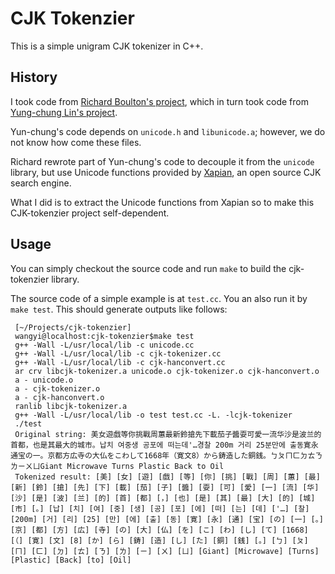 CJK Tokenzier
=============

This is a simple unigram CJK tokenizer in C++.

## History

I took code from [Richard Boulton's project](https://github.com/rboulton/cjk-tokenizer), which in turn took code from [Yung-chung Lin's project](http://code.google.com/p/cjk-tokenizer).

Yun-chung's code depends on `unicode.h` and `libunicode.a`; however, we do not know how come these files.

Richard rewrote part of Yun-chung's code to decouple it from the `unicode` library, but use Unicode functions provided by [Xapian](http://xapian.org), an open source CJK search engine.

What I did is to extract the Unicode functions from Xapian so to make this CJK-tokenzier project self-dependent.

## Usage

You can simply checkout the source code and run `make` to build the cjk-tokenzier library.

The source code of a simple example is at `test.cc`.  You an also run it by `make test`.  This should generate outputs like follows:

     [~/Projects/cjk-tokenzier]
     wangyi@localhost:cjk-tokenzier$make test
     g++ -Wall -L/usr/local/lib -c unicode.cc
     g++ -Wall -L/usr/local/lib -c cjk-tokenizer.cc
     g++ -Wall -L/usr/local/lib -c cjk-hanconvert.cc
     ar crv libcjk-tokenizer.a unicode.o cjk-tokenizer.o cjk-hanconvert.o
     a - unicode.o
     a - cjk-tokenizer.o
     a - cjk-hanconvert.o
     ranlib libcjk-tokenizer.a
     g++ -Wall -L/usr/local/lib -o test test.cc -L. -lcjk-tokenizer
     ./test
     Original string: 美女遊戲等你挑戰周蕙最新鈴搶先下載茄子醬耍可愛一流华沙是波兰的首都，也是其最大的城市。납치 여중생 공포에 떠는데'…경찰 200m 거리 25분만에 출동寛永通宝の一。京都方広寺の大仏をこわして1668年（寛文8）から鋳造した銅銭。ㄅㄆㄇㄈㄉㄊㄋㄌㄧㄨㄩGiant Microwave Turns Plastic Back to Oil
     Tokenized result: [美] [女] [遊] [戲] [等] [你] [挑] [戰] [周] [蕙] [最] [新] [鈴] [搶] [先] [下] [載] [茄] [子] [醬] [耍] [可] [愛] [一] [流] [华] [沙] [是] [波] [兰] [的] [首] [都] [，] [也] [是] [其] [最] [大] [的] [城] [市] [。] [납] [치] [여] [중] [생] [공] [포] [에] [떠] [는] [데] ['…] [찰] [200m] [거] [리] [25] [만] [에] [출] [동] [寛] [永] [通] [宝] [の] [一] [。] [京] [都] [方] [広] [寺] [の] [大] [仏] [を] [こ] [わ] [し] [て] [1668] [（] [寛] [文] [8] [か] [ら] [鋳] [造] [し] [た] [銅] [銭] [。] [ㄅ] [ㄆ] [ㄇ] [ㄈ] [ㄉ] [ㄊ] [ㄋ] [ㄌ] [ㄧ] [ㄨ] [ㄩ] [Giant] [Microwave] [Turns] [Plastic] [Back] [to] [Oil]
